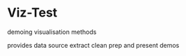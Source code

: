 # Viz-Test
demoing visualisation methods

provides data source extract clean prep and present demos
